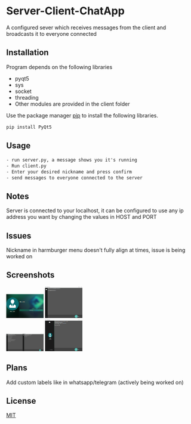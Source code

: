 # Server-Client-ChatApp
A configured sever which receives messages from the client and broadcasts it to everyone connected 

## Installation
Program depends on the following libraries
- pyqt5
- sys
- socket
- threading
- Other modules are provided in the client folder

Use the package manager [pip](https://pip.pypa.io/en/stable/) to install the following libraries.

```bash
pip install PyQt5
```

## Usage

```
- run server.py, a message shows you it's running
- Run client.py
- Enter your desired nickname and press confirm
- send messages to everyone connected to the server
```

## Notes
Server is connected to your localhost, it can be configured to use any ip address you want by changing the values in HOST and PORT

## Issues
Nickname in harmburger menu doesn't fully align at times, issue is being worked on

## Screenshots
<div>
<img width="100" src="/Screenshots/Screen-01_EnterUsername.png" alt="ChooseUsername Screenshot">
<img width="100" src="/Screenshots/Screen-02_ConnectedServer.png" alt="Connected to server">
</div>

<div>
<img width="100" src="/Screenshots/Screen-03_ChatExample.png" alt="Flash Gordon">
<img width="100" src="/Screenshots/Screen-04_SlidingMenu.png" alt="SlidingMenu">
</div>

## Plans
Add custom labels like in whatsapp/telegram (actively being worked on)

## License
[MIT](https://choosealicense.com/licenses/mit/)

